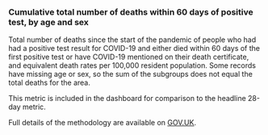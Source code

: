 ### Cumulative total number of deaths within 60 days of positive test, by age and sex 

Total number of deaths since the start of the pandemic of people who had had a positive test result for COVID-19 and either died within 60 days of the first positive test or have COVID-19 mentioned on their death certificate, and equivalent death rates per 100,000 resident population. Some records have missing age or sex, so the sum of the subgroups does not equal the total deaths for the area.

This metric is included in the dashboard for comparison to the headline 28-day metric.  

Full details of the methodology are available on [GOV.UK](https://www.gov.uk/government/publications/phe-data-series-on-deaths-in-people-with-covid-19-technical-summary).